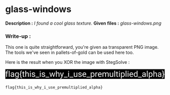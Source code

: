 # glass-windows
**Description :** *I found a cool glass texture.*
**Given files :** *glass-windows.png*

### Write-up :
This one is quite straightforward, you're given aa transparent PNG image. The tools we've seen in pallets-of-gold can be used here too.

Here is the result when you XOR the image with StegSolve :

![StegSolve](stegsolve.png)

`flag{this_is_why_i_use_premultiplied_alpha}`